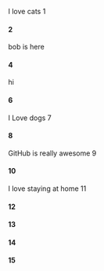 I love cats 1
#### 2
bob is here
#### 4
hi
#### 6
I Love dogs 7
#### 8
GitHub is really awesome 9
#### 10
I love staying at home 11
#### 12
#### 13
#### 14
#### 15
